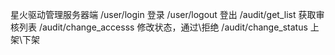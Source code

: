 星火驱动管理服务器端
/user/login 登录 
/user/logout 登出 
/audit/get_list 获取审核列表 
/audit/change_accesss 修改状态，通过\拒绝 
/audit/change_status 上架\下架
